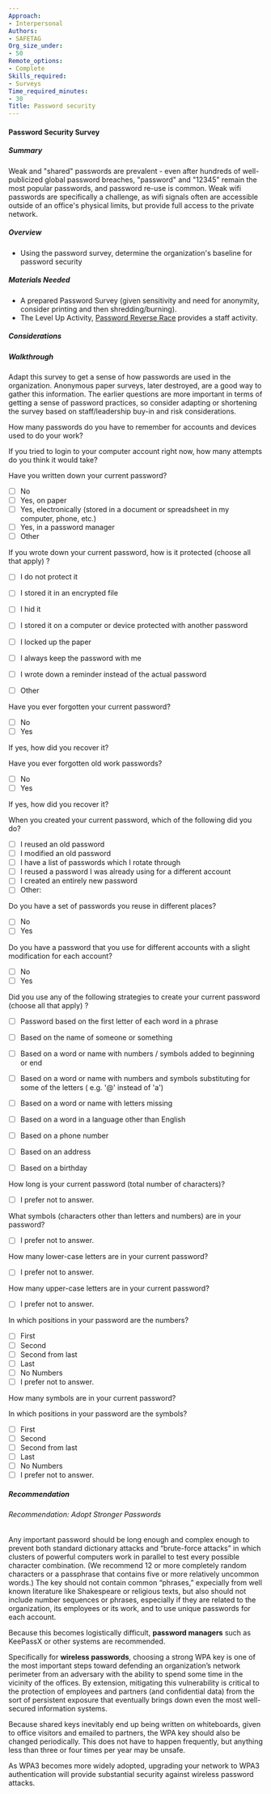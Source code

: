 ```yaml
---
Approach:
- Interpersonal
Authors:
- SAFETAG
Org_size_under:
- 50
Remote_options:
- Complete
Skills_required:
- Surveys
Time_required_minutes:
- 30
Title: Password security
---
```


#### Password Security Survey

##### Summary

Weak and "shared" passwords are prevalent - even after hundreds of well-publicized global password breaches, "password" and "12345" remain the most popular passwords, and password re-use is common. Weak wifi passwords are specifically a challenge, as wifi signals often are accessible outside of an office's physical limits, but provide full access to the private network.

##### Overview

* Using the password survey, determine the organization's baseline for password security

##### Materials Needed
* A prepared Password Survey (given sensitivity and need for anonymity, consider printing and then shredding/burning).
* The Level Up Activity, [Password Reverse Race](https://level-up.cc/curriculum/protecting-data/creating-and-managing-strong-passwords/activity-discussion/password-reverse-race/) provides a staff activity.

##### Considerations

##### Walkthrough

Adapt this survey to get a sense of how passwords are used in the organization.  Anonymous paper surveys, later destroyed, are a good way to gather this information. The earlier questions are more important in terms of getting a sense of password practices, so consider adapting or shortening the survey based on staff/leadership buy-in and risk considerations.


How many passwords do you have to remember for accounts and devices used to do your work?

If you tried to login to your computer account right now, how many attempts  do you think it would take?

Have you written down your  current  password?

  - [ ] No
  - [ ] Yes, on paper
  - [ ] Yes, electronically (stored in a document or spreadsheet in my computer, phone, etc.)
  - [ ]  Yes, in a password manager
  - [ ] Other

If you wrote down your current password, how is it protected (choose all that apply) ?

  - [ ] I do not protect it
  - [ ] I stored it in an encrypted file
  - [ ] I hid it
  - [ ] I stored it on a computer or device protected with another password
  - [ ] I locked up the paper
  - [ ] I always keep the password with me
  - [ ] I wrote down a reminder instead of the actual password
  - [ ] Other


Have you ever forgotten your current password?

  - [ ] No
  - [ ] Yes

If yes,  how did you recover it?

Have you ever forgotten old work passwords?

  - [ ] No
  - [ ] Yes

If yes, how did you recover it?

When you created your current password, which of the following did you do?

  - [ ] I reused an old password
  - [ ] I modified an old password
  - [ ] I have a list of passwords which I rotate through
  - [ ] I reused a password I was already using for a different account
  - [ ] I created an entirely new password
  - [ ] Other:

  Do you have a set of passwords you reuse in different places?

  - [ ] No
  - [ ] Yes

  Do you have a password that you use for different accounts with a slight modification for each account?

  - [ ] No
  - [ ] Yes

Did you use any of the following strategies  to create your  current  password (choose all that apply) ?

  - [ ] Password based on the first letter of each word in a phrase
  - [ ] Based on the name of someone or something
  - [ ] Based on a word or name with numbers / symbols added to beginning or end
  - [ ] Based on a word  or name  with numbers and  symbols  substituting for some of the letters ( e.g. '@' instead of 'a')
  - [ ] Based on a word or name with  letters missing
  - [ ] Based on a word in a language other than English
  - [ ] Based on a phone number
  - [ ] Based on an address
  - [ ] Based on a birthday


How long is your  current  password (total number of characters)?

  - [ ] I prefer not to answer.

What symbols (characters  other than letters and numbers) are in your password?

  - [ ] I prefer not to answer.

How many lower-case letters are in your  current  password?

  - [ ] I prefer not to answer.

How many upper-case letters are in  your current password?

  - [ ] I prefer not to answer.

In which positions in your password are the numbers?

  - [ ] First
  - [ ] Second
  - [ ] Second from last
  - [ ] Last
  - [ ] No Numbers
  - [ ] I prefer not to answer.

How many symbols are in  your current password?

In  which positions in your password are the symbols?

  - [ ] First
  - [ ] Second
  - [ ] Second from last
  - [ ] Last
  - [ ] No Numbers
  - [ ] I prefer not to answer.

##### Recommendation


###### Recommendation: Adopt Stronger Passwords

Any important password should be long enough and complex enough to prevent both standard dictionary attacks and “brute-force attacks” in which clusters of powerful computers work in parallel to test every possible character combination. (We recommend 12 or more completely random characters or a passphrase that contains five or more relatively uncommon words.) The key should not contain common “phrases,” expecially from well known literature like Shakespeare or religious texts, but also should not include number sequences or phrases, especially if they are related to the organization, its employees or its work, and to use unique passwords for each account.

Because this becomes logistically difficult, **password managers** such as KeePassX or other systems are recommended.

Specifically for **wireless passwords**, choosing a strong WPA key is one of the most important steps toward defending an organization’s network perimeter from an adversary with the ability to spend some time in the vicinity of the offices. By extension, mitigating this vulnerability is critical to the protection of employees and partners (and confidential data) from the sort of persistent exposure that eventually brings down even the most well-secured information systems.

Because shared keys inevitably end up being written on whiteboards, given to office visitors and emailed to partners, the WPA key should also be changed periodically. This does not have to happen frequently, but anything less than three or four times per year may be unsafe.

As WPA3 becomes more widely adopted, upgrading your network to WPA3 authentication will provide substantial security against wireless password attacks.
